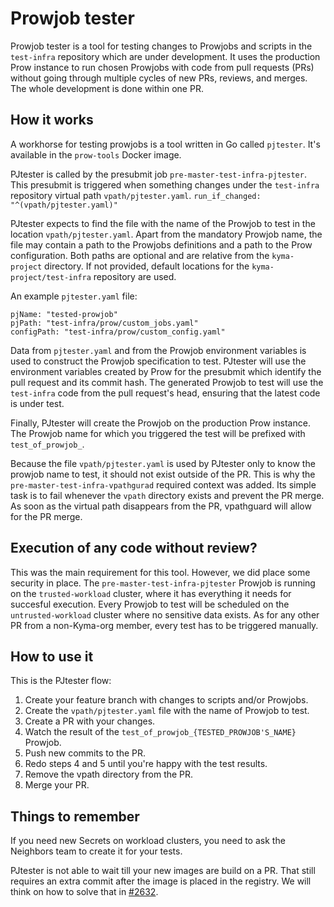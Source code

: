 # Prowjob tester

Prowjob tester is a tool for testing changes to Prowjobs and scripts in the `test-infra` repository which are under development. It uses the production Prow instance to run chosen Prowjobs with code from pull requests (PRs) without going through multiple cycles of new PRs, reviews, and merges. The whole development is done within one PR.

## How it works

A workhorse for testing prowjobs is a tool written in Go called `pjtester`. It's available in the `prow-tools` Docker image.

PJtester is called by the presubmit job `pre-master-test-infra-pjtester`. This presubmit is triggered when something changes under the `test-infra` repository virtual path `vpath/pjtester.yaml`.
`run_if_changed: "^(vpath/pjtester.yaml)"`

PJtester expects to find the file with the name of the Prowjob to test in the location `vpath/pjtester.yaml`. Apart from the mandatory Prowjob name, the file may contain a path to the Prowjobs definitions and a path to the Prow configuration. Both paths are optional and are relative from the `kyma-project` directory. If not provided, default locations for the `kyma-project/test-infra` repository are used.

An example `pjtester.yaml` file:

```buildoutcfg
pjName: "tested-prowjob"
pjPath: "test-infra/prow/custom_jobs.yaml"
configPath: "test-infra/prow/custom_config.yaml"
```

Data from `pjtester.yaml` and from the Prowjob environment variables is used to construct the Prowjob specification to test. PJtester will use the environment variables created by Prow for the presubmit which identify the pull request and its commit hash. The generated Prowjob to test will use the `test-infra` code from the pull request's head, ensuring that the latest code is under test.

Finally, PJtester will create the Prowjob on the production Prow instance. The Prowjob name for which you triggered the test will be prefixed with `test_of_prowjob_`.

Because the file `vpath/pjtester.yaml` is used by PJtester only to know the prowjob name to test, it should not exist outside of the PR. This is why the `pre-master-test-infra-vpathgurad` required context was added. Its simple task is to fail whenever the `vpath` directory exists and prevent the PR merge. As soon as the virtual path disappears from the PR, vpathguard will allow for the PR merge.

## Execution of any code without review?

This was the main requirement for this tool. However, we did place some security in place. The `pre-master-test-infra-pjtester` Prowjob is running on the `trusted-workload` cluster, where it has everything it needs for succesful execution. Every Prowjob to test will be scheduled on the `untrusted-workload` cluster where no sensitive data exists. As for any other PR from a non-Kyma-org member, every test has to be triggered manually.

## How to use it

This is the PJtester flow:

1. Create your feature branch with changes to scripts and/or Prowjobs.
2. Create the `vpath/pjtester.yaml` file with the name of Prowjob to test.
3. Create a PR with your changes.
4. Watch the result of the `test_of_prowjob_{TESTED_PROWJOB'S_NAME}` Prowjob.
5. Push new commits to the PR.
6. Redo steps 4 and 5 until you're happy with the test results.
7. Remove the vpath directory from the PR.
8. Merge your PR.

## Things to remember

If you need new Secrets on workload clusters, you need to ask the Neighbors team to create it for your tests.

PJtester is not able to wait till your new images are build on a PR. That still requires an extra commit after the image is placed in the registry. We will think on how to solve that in [#2632](https://github.com/kyma-project/test-infra/issues/2632).
